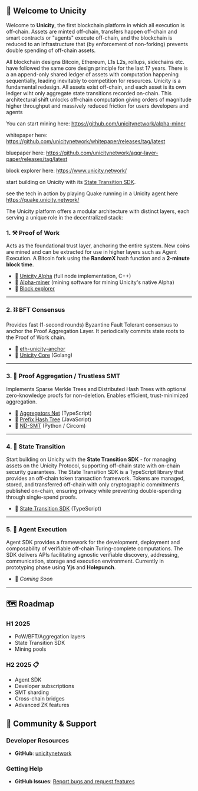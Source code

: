 ## 🚀 Welcome to Unicity

Welcome to **Unicity**, the first blockchain platform in which all execution is off-chain. Assets are minted off-chain, transfers happen off-chain and smart contracts or "agents" execute off-chain, and the blockchain is reduced
to an infrastructure that (by enforcement of non-forking) prevents double spending of off-chain assets. 

All blockchain designs Bitcoin, Ethereum, L1s L2s, rollups, sidechains etc. have followed the same core design principle for the last 17 years. There is a an append-only shared ledger of assets with computation happening sequentially, leading inevitably to competition for resources. Unicity is a fundamental redesign. All assets exist  off-chain, and each asset is its own ledger wiht only aggregate state transitions recorded on-chain. This architectural shift unlocks off-chain computation giving orders of magnitude higher throughput and massively reduced friction for users developers and agents

You can start mining here: https://github.com/unicitynetwork/alpha-miner

whitepaper here: https://github.com/unicitynetwork/whitepaper/releases/tag/latest

bluepaper here: https://github.com/unicitynetwork/aggr-layer-paper/releases/tag/latest

block explorer here:  https://www.unicity.network/

start building on Unicity with its [State Transition SDK](https://github.com/unicitynetwork/state-transition-sdk). 

see the tech in action by playing Quake running in a Unicity agent here https://quake.unicity.network/

The Unicity platform offers a modular architecture with distinct layers, each serving a unique role in the decentralized stack:


### 1. ⚒️ Proof of Work

Acts as the foundational trust layer, anchoring the entire system. New coins are mined and can be extracted for use in higher layers such as Agent Execution. A Bitcoin fork using the **RandomX** hash function and a **2-minute block time**.

- 🔗 [Unicity Alpha](https://github.com/unicitynetwork/alpha) (full node implementation, C++)
- 🔗 [Alpha-miner](https://github.com/unicitynetwork/alpha-miner) (mining software for mining Unicity's native Alpha)
- 🔗 [Block explorer](https://www.unicity.network/)

---

### 2. ⛓️ BFT Consensus

Provides fast (1-second rounds) Byzantine Fault Tolerant consensus to anchor the Proof Aggregation Layer. It periodically commits state roots to the Proof of Work chain.

- 🔗 [eth-unicity-anchor](https://github.com/unicitynetwork/eth-unicity-anchor)  
- 🔗 [Unicity Core](https://github.com/unicitynetwork/unicity-core) (Golang)

---

### 3. 🌲 Proof Aggregation / Trustless SMT

Implements Sparse Merkle Trees and Distributed Hash Trees with optional zero-knowledge proofs for non-deletion. Enables efficient, trust-minimized aggregation.

- 🔗 [Aggregators Net](https://github.com/unicitynetwork/aggregators_net) (TypeScript)  
- 🔗 [Prefix Hash Tree](https://github.com/unicitynetwork/prefix-hash-tree) (JavaScript)  
- 🔗 [ND-SMT](https://github.com/unicitynetwork/nd-smt) (Python / Circom)

---

### 4. 💱 State Transition

Start building on Unicity with the **State Transition SDK** - for managing assets on the Unicity Protocol, supporting off-chain state with on-chain security guarantees. The State Transition SDK is a TypeScript library that provides an off-chain token transaction framework. Tokens are managed, stored, and transferred off-chain with only cryptographic commitments published on-chain, ensuring privacy while preventing double-spending through single-spend proofs.

- 🔗 [State Transition SDK](https://github.com/unicitynetwork/state-transition-sdk) (TypeScript)

---

### 5. 🤖 Agent Execution

Agent SDK provides a framework for the development, deployment and composability of verifiable off-chain Turing-complete computations. The SDK delivers APIs facilitating agnostic verifiable discovery, addressing, communication, storage and execution environment. Currently in prototyping phase using **Yjs** and **Holepunch**.

- 🚧 *Coming Soon*

---

## 🗺️ Roadmap
### H1 2025
- PoW/BFT/Aggregation layers
- State Transition SDK
- Mining pools

### H2 2025 📋
- Agent SDK
- Developer subscriptions
- SMT sharding
- Cross-chain bridges
- Advanced ZK features

## 🤝 Community & Support

### Developer Resources
- **GitHub**: [unicitynetwork](https://github.com/unicitynetwork)

### Getting Help
- **GitHub Issues**: [Report bugs and request features](https://github.com/unicitynetwork/.github/issues)

<!--

**Here are some ideas to get you started:**

🙋‍♀️ A short introduction - what is your organization all about?
🌈 Contribution guidelines - how can the community get involved?
👩‍💻 Useful resources - where can the community find your docs? Is there anything else the community should know?
🍿 Fun facts - what does your team eat for breakfast?
🧙 Remember, you can do mighty things with the power of [Markdown](https://docs.github.com/github/writing-on-github/getting-started-with-writing-and-formatting-on-github/basic-writing-and-formatting-syntax)
-->
